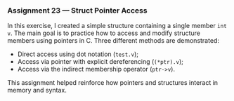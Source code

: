 ### Assignment 23 — Struct Pointer Access

In this exercise, I created a simple structure containing a single member `int v`. The main goal is to practice how to access and modify structure members using pointers in C. Three different methods are demonstrated:

- Direct access using dot notation (`test.v`);
- Access via pointer with explicit dereferencing (`(*ptr).v`);
- Access via the indirect membership operator (`ptr->v`).

This assignment helped reinforce how pointers and structures interact in memory and syntax.